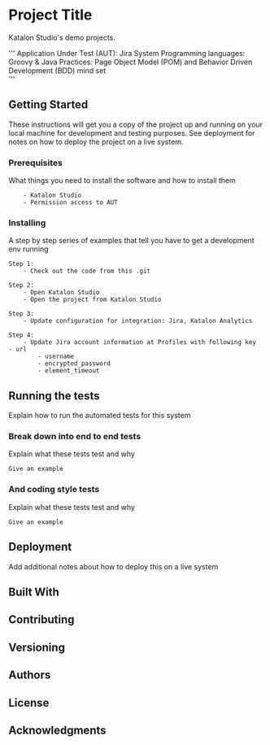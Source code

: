 # Project Title

Katalon Studio's demo projects.

'''
	Application Under Test (AUT): Jira System
	Programming languages: Groovy & Java
	Practices: Page Object Model (POM) and Behavior Driven Development (BDD) mind set	
'''

## Getting Started

These instructions will get you a copy of the project up and running on your local machine for development and testing purposes. See deployment for notes on how to deploy the project on a live system.

### Prerequisites

What things you need to install the software and how to install them

```
	- Katalon Studio
 	- Permission access to AUT
```

### Installing

A step by step series of examples that tell you have to get a development env running

```
Step 1:
	- Check out the code from this .git

Step 2:
	- Open Katalon Studio
	- Open the project from Katalon Studio

Step 3:
	- Update configuration for integration: Jira, Katalon Analytics

Step 4: 
	- Update Jira account information at Profiles with following key 		- url
		- username
		- encrypted_password
		- element_timeout
```

## Running the tests

Explain how to run the automated tests for this system

### Break down into end to end tests

Explain what these tests test and why

```
Give an example
```

### And coding style tests

Explain what these tests test and why

```
Give an example
```

## Deployment

Add additional notes about how to deploy this on a live system

## Built With

## Contributing

## Versioning

## Authors

## License

## Acknowledgments